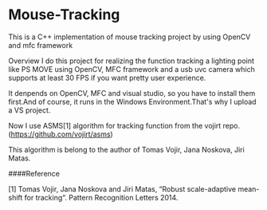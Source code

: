 # Mouse-Tracking
This is a C++ implementation of mouse tracking project by using OpenCV and mfc framework

Overview
I do this project for realizing the function tracking a lighting point like PS MOVE using OpenCV, MFC framework and a usb uvc camera which
supports at least 30 FPS if you want pretty user experience.

It denpends on OpenCV, MFC and visual studio, so you have to install them first.And of course, it runs in the Windows Environment.That's
why I upload a VS project.

Now I use ASMS[1] algorithm for tracking function from the vojirt repo.(https://github.com/vojirt/asms)

This algorithm is belong to the author of Tomas Vojir, Jana Noskova, Jiri Matas.

####Reference

[1] Tomas Vojir, Jana Noskova and Jiri Matas, “Robust scale-adaptive mean-shift for tracking“. Pattern Recognition Letters 2014.
